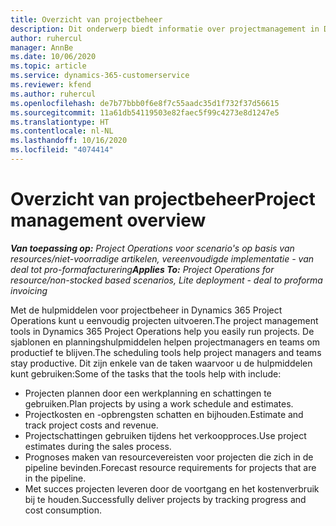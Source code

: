 ```yaml
---
title: Overzicht van projectbeheer
description: Dit onderwerp biedt informatie over projectmanagement in Dynamics 365 Project Operations.
author: ruhercul
manager: AnnBe
ms.date: 10/06/2020
ms.topic: article
ms.service: dynamics-365-customerservice
ms.reviewer: kfend
ms.author: ruhercul
ms.openlocfilehash: de7b77bbb0f6e8f7c55aadc35d1f732f37d56615
ms.sourcegitcommit: 11a61db54119503e82faec5f99c4273e8d1247e5
ms.translationtype: HT
ms.contentlocale: nl-NL
ms.lasthandoff: 10/16/2020
ms.locfileid: "4074414"
---
```

# <a name="project-management-overview"></a><span data-ttu-id="d0013-103">Overzicht van projectbeheer</span><span class="sxs-lookup"><span data-stu-id="d0013-103">Project management overview</span></span>

<span data-ttu-id="d0013-104">_**Van toepassing op:** Project Operations voor scenario's op basis van resources/niet-voorradige artikelen, vereenvoudigde implementatie - van deal tot pro-formafacturering_</span><span class="sxs-lookup"><span data-stu-id="d0013-104">_**Applies To:** Project Operations for resource/non-stocked based scenarios, Lite deployment - deal to proforma invoicing_</span></span>

<span data-ttu-id="d0013-105">Met de hulpmiddelen voor projectbeheer in Dynamics 365 Project Operations kunt u eenvoudig projecten uitvoeren.</span><span class="sxs-lookup"><span data-stu-id="d0013-105">The project management tools in Dynamics 365 Project Operations help you easily run projects.</span></span> <span data-ttu-id="d0013-106">De sjablonen en planningshulpmiddelen helpen projectmanagers en teams om productief te blijven.</span><span class="sxs-lookup"><span data-stu-id="d0013-106">The scheduling tools help project managers and teams stay productive.</span></span> <span data-ttu-id="d0013-107">Dit zijn enkele van de taken waarvoor u de hulpmiddelen kunt gebruiken:</span><span class="sxs-lookup"><span data-stu-id="d0013-107">Some of the tasks that the tools help with include:</span></span>

- <span data-ttu-id="d0013-108">Projecten plannen door een werkplanning en schattingen te gebruiken.</span><span class="sxs-lookup"><span data-stu-id="d0013-108">Plan projects by using a work schedule and estimates.</span></span>
- <span data-ttu-id="d0013-109">Projectkosten en -opbrengsten schatten en bijhouden.</span><span class="sxs-lookup"><span data-stu-id="d0013-109">Estimate and track project costs and revenue.</span></span>
- <span data-ttu-id="d0013-110">Projectschattingen gebruiken tijdens het verkoopproces.</span><span class="sxs-lookup"><span data-stu-id="d0013-110">Use project estimates during the sales process.</span></span>
- <span data-ttu-id="d0013-111">Prognoses maken van resourcevereisten voor projecten die zich in de pipeline bevinden.</span><span class="sxs-lookup"><span data-stu-id="d0013-111">Forecast resource requirements for projects that are in the pipeline.</span></span>
- <span data-ttu-id="d0013-112">Met succes projecten leveren door de voortgang en het kostenverbruik bij te houden.</span><span class="sxs-lookup"><span data-stu-id="d0013-112">Successfully deliver projects by tracking progress and cost consumption.</span></span>
